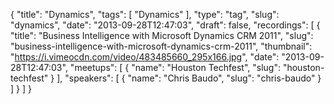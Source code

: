 {
  "title": "Dynamics",
  "tags": [
    "Dynamics"
  ],
  "type": "tag",
  "slug": "dynamics",
  "date": "2013-09-28T12:47:03",
  "draft": false,
  "recordings": [
    {
      "title": "Business Intelligence with Microsoft Dynamics CRM 2011",
      "slug": "business-intelligence-with-microsoft-dynamics-crm-2011",
      "thumbnail": "https://i.vimeocdn.com/video/483485660_295x166.jpg",
      "date": "2013-09-28T12:47:03",
      "meetups": [
        {
          "name": "Houston Techfest",
          "slug": "houston-techfest"
        }
      ],
      "speakers": [
        {
          "name": "Chris Baudo",
          "slug": "chris-baudo"
        }
      ]
    }
  ]
}
